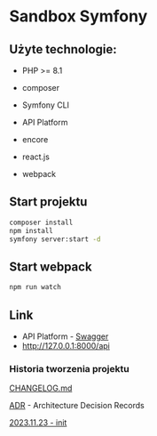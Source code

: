 # Sandbox Symfony

## Użyte technologie:
- PHP >= 8.1
- composer
- Symfony CLI
- API Platform

- encore
- react.js
- webpack

## Start projektu
```bash
composer install
npm install
symfony server:start -d
```

## Start webpack
```bash
npm run watch 
```

## Link 
- API Platform  - [Swagger](http://127.0.0.1:8000/api/docs)
- http://127.0.0.1:8000/api



### Historia tworzenia projektu

[CHANGELOG.md](./CHANGELOG.md)

[ADR](./docs/adr) - Architecture Decision Records

[2023.11.23 - init](./docs/adr/2023.11.23_init.md)